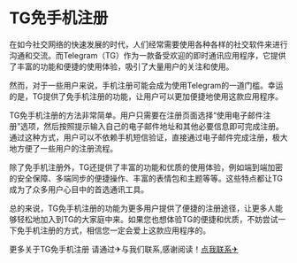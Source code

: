 # TG免手机注册

在如今社交网络的快速发展的时代，人们经常需要使用各种各样的社交软件来进行沟通和交流。而Telegram（TG）作为一款备受欢迎的即时通讯应用程序，它提供了丰富的功能和便捷的使用体验，吸引了大量用户的关注和使用。

然而，对于一些用户来说，手机注册可能会成为使用Telegram的一道门槛。幸运的是，TG提供了免手机注册的功能，让用户可以更加便捷地使用这款应用程序。

TG免手机注册的方法非常简单。用户只需要在注册页面选择“使用电子邮件注册”选项，然后按照提示输入自己的电子邮件地址和其他必要信息即可完成注册。通过这种方式，用户可以不依赖手机短信验证，直接通过电子邮件完成注册，极大地方便了一些用户的注册流程。

除了免手机注册外，TG还提供了丰富的功能和优质的使用体验，例如端到端加密的安全保障、多端同步的便捷操作、丰富的表情包和主题等等。这些特点都让TG成为了众多用户心目中的首选通讯工具。

总的来说，TG免手机注册的功能为更多用户提供了便捷的注册途径，让更多人能够轻松地加入到TG的大家庭中来。如果您也想体验TG的便捷和优质，不妨尝试一下免手机注册的方式，相信您一定会爱上这款应用程序的。

更多关于TG免手机注册 请通过✈与我们联系,感谢阅读！[点我联系✈](https://doc.G208.com)